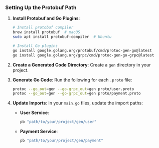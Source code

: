 ### Setting Up the Protobuf Path

1. **Install Protobuf and Go Plugins**:
    ```bash
    # Install protobuf compiler
    brew install protobuf  # macOS
    sudo apt install protobuf-compiler  # Ubuntu
    
    # Install Go plugins
    go install google.golang.org/protobuf/cmd/protoc-gen-go@latest
    go install google.golang.org/grpc/cmd/protoc-gen-go-grpc@latest
    ```

2. **Create a Generated Code Directory**: Create a `gen` directory in your project.

3. **Generate Go Code**: Run the following for each `.proto` file:
    ```bash
    protoc --go_out=gen --go-grpc_out=gen proto/user.proto
    protoc --go_out=gen --go-grpc_out=gen proto/payment.proto
    ```

4. **Update Imports**: In your `main.go` files, update the import paths:

    - **User Service**:
      ```go
      pb "path/to/your/project/gen/user"
      ```
      
    - **Payment Service**:
      ```go
      pb "path/to/your/project/gen/payment"
      ```
